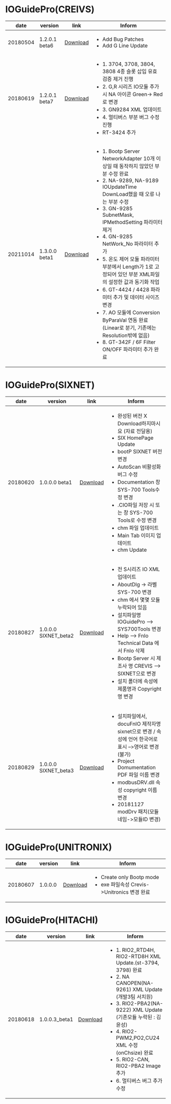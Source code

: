 IOGuidePro(CREIVS)
=====================
| date | version | link | Inform |
|---|---|---|-------------|
| 20180504 | 1.2.0.1 beta6 | [Download](https://github.com/CREVIS/IOGuidePro/raw/755218bf22754f2e6a6811d30f8bc1d02c52b259/CREVIS/IOGuidePro(1.2.0.1)_beta6.zip)| <ul><li>Add Bug Patches<br/></li><li>Add G Line Update</li></ul> |
| 20180619 | 1.2.0.1 beta7 | [Download](https://github.com/CREVIS/IOGuidePro/raw/master/CREVIS/IOGuidePro(1.2.0.1)_beta7.zip)| <ul><li>1. 3704, 3708, 3804, 3808 4종 슬롯 삽입 유효 검증 제거 진행 </li><li>2. G,R 시리즈 IO모듈 추가시 NA 아이콘 Green-> Red로 변경 </li> <li>3. GN9284 XML 업데이트</li><li>4. 멀티버스 부분 버그 수정 진행</li> <li>RT-3424 추가</li></ul> |
| 20211014 | 1.3.0.0 beta1 | [Download](https://github.com/CREVIS/IOGuidePro/raw/master/CREVIS/IOGuidePro(1.3.0.0)_beta1.zip)| <ul><li>1. Bootp Server NetworkAdapter 10개 이상일 때 동작하지 않았던 부분 수정 완료</li><li>2. NA-9289, NA-9189 IOUpdateTime DownLoad했을 때 오류 나는 부분 수정</li> <li>3. GN-9285 SubnetMask, IPMethodSetting 파라미터 제거</li><li>4. GN-9285 NetWork_No 파라미터 추가</li> <li>5. 온도 제어 모듈 파라미터 부분에서 Length가 1로 고정되어 있던 부분 XML파일의 설정한 값과 동기화 작업</li><li>6. GT-4424 / 4428 파라미터 추가 및 데이터 사이즈 변경</li><li>7. AO 모듈에 Conversion ByParaVal 연동 완료(Linear로 분기, 기존에는 Resolution밖에 없음)</li><li>8. GT-342F / 6F Filter ON/OFF 파라미터 추가 완료</li></ul> |

IOGuidePro(SIXNET)
=====================
| date | version | link | Inform |
|---|---|---|-------------|
| 20180620 | 1.0.0.0 beta1 | [Download](https://github.com/CREVIS/IOGuidePro/raw/master/SIXNET/IOGuidePro(1.0.0.0)_3_SIXNET.zip)|<ul><li> 완성된 버전 X Download하지마시요 (자료 전달용) </li> <li>SIX HomePage Update</li> <li>bootP SIXNET 버전 변경</li> <li>AutoScan 비활성화 버그 수정</li><li>Documentation 창 SYS-700 Tools수정 변경</li> <li>.CIO파일 저장 시 또는 창 SYS-700 Tools로 수정 변경</li> <li>chm 파일 업데이트</li> <li>Main Tab 이미지 업데이트</li><li>chm Update</li></ul> | 
| 20180827 | 1.0.0.0 SIXNET_beta2 | [Download](https://github.com/CREVIS/IOGuidePro/raw/master/SIXNET/IOGuidePro(1.0.0.0)_2_SIXNET.zip)|<ul><li> 전 S시리즈 IO XML 업데이트</li><li>AboutDlg -> 라벨 SYS-700 변경</li><li>chm 에서 몇몇 모듈 누락되어 있음</li><li>설치파일명 IOGuidePro –> SYS700Tools 변경</li><li>Help –> FnIo Technical Data 에서 FnIo 삭제</li><li> Bootp Server 시 제조사 명 CREVIS –> SIXNET으로 변경</li><li>설치 폴더에 속성에 제품명과 Copyright 명 변경 </li></ul> |
| 20180829 | 1.0.0.0 SIXNET_beta3 | [Download](https://github.com/CREVIS/IOGuidePro/raw/master/SIXNET/IOGuidePro(1.0.0.0)_3_SIXNET.zip)|<ul><li>설치파일에서, docuFnIO 제작자명 sixnet으로 변경 / 속성에 언어 한국어로 표시 –>영어로 변경(불가)</li><li>Project Domumentation PDF 파일 이름 변경</li><li> modbusDRV.dll 속성 copyright 이름 변경</li><li>20181127 modDrv 패치(모듈네임->모듈ID 변경)</li></ul> | 



IOGuidePro(UNITRONIX)
=====================
| date | version | link | Inform |
|---|---|---|-------------|
| 20180607 | 1.0.0.0 | [Download](https://github.com/CREVIS/IOGuidePro/raw/master/UNITRONIX/BootpServer%201000_unitronics.zip)|<ul><li> Create only Bootp mode </li> <li>exe 파일속성 Crevis->Unitronics 변경 완료</li></ul>|
 
IOGuidePro(HITACHI)
=====================
| date | version | link | Inform |
|---|---|---|-------------|
| 20180618 | 1.0.0.3_beta1 | [Download](https://github.com/CREVIS/IOGuidePro/raw/master/HITACHI/IOGuidePro_1.0.0.3_beta1.zip)|<ul><li> 1. RIO2_RTD4H, RIO2-RTD8H XML Update.(st-3794, 3798) 완료 </li> <li>2. NA CANOPEN(NA-9261) XML Update (개발3팀 서치원)</li> <li>3. RIO2-PBA2(NA-9222) XML Update (기존모듈 누락된 : 김윤성)</li> <li>4. RIO2-PWM2,PO2,CU24 XML 수정 (onChsize) 완료</li> <li>5. RIO2-CAN, RIO2-PBA2 Image 추가 </li> <li>6. 멀티버스 버그 추가 수정</li><ul>|

 



